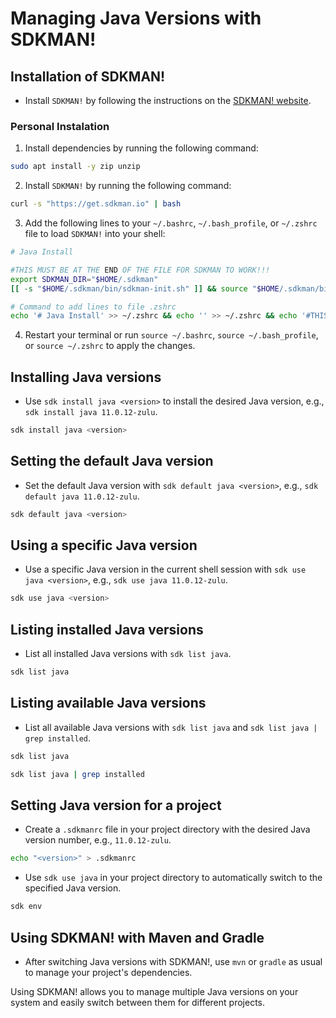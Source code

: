 # Managing Java Versions with SDKMAN!

## Installation of SDKMAN!
- Install `SDKMAN!` by following the instructions on the [SDKMAN! website](https://sdkman.io/install).

### Personal Instalation

1. Install dependencies by running the following command:
```bash 
sudo apt install -y zip unzip
```
2. Install `SDKMAN!` by running the following command:
```bash
curl -s "https://get.sdkman.io" | bash
```
3. Add the following lines to your `~/.bashrc`, `~/.bash_profile`, or `~/.zshrc` file to load `SDKMAN!` into your shell:
```bash
# Java Install

#THIS MUST BE AT THE END OF THE FILE FOR SDKMAN TO WORK!!!
export SDKMAN_DIR="$HOME/.sdkman"
[[ -s "$HOME/.sdkman/bin/sdkman-init.sh" ]] && source "$HOME/.sdkman/bin/sdkman-init.sh"
```
```bash
# Command to add lines to file .zshrc
echo '# Java Install' >> ~/.zshrc && echo '' >> ~/.zshrc && echo '#THIS MUST BE AT THE END OF THE FILE FOR SDKMAN TO WORK!!!' >> ~/.zshrc && echo 'export SDKMAN_DIR="$HOME/.sdkman"' >> ~/.zshrc && echo '[[ -s "$HOME/.sdkman/bin/sdkman-init.sh" ]] && source "$HOME/.sdkman/bin/sdkman-init.sh"' >> ~/.zshrc
```

4. Restart your terminal or run `source ~/.bashrc`, `source ~/.bash_profile`, or `source ~/.zshrc` to apply the changes.

## Installing Java versions
- Use `sdk install java <version>` to install the desired Java version, e.g., `sdk install java 11.0.12-zulu`.
```bash
sdk install java <version>
```

## Setting the default Java version
- Set the default Java version with `sdk default java <version>`, e.g., `sdk default java 11.0.12-zulu`.
```bash
sdk default java <version>
```

## Using a specific Java version
- Use a specific Java version in the current shell session with `sdk use java <version>`, e.g., `sdk use java 11.0.12-zulu`.
```bash
sdk use java <version>
```

## Listing installed Java versions
- List all installed Java versions with `sdk list java`.
```bash
sdk list java
```

## Listing available Java versions
- List all available Java versions with `sdk list java` and `sdk list java | grep installed`.
```bash
sdk list java
```
```bash
sdk list java | grep installed
```

## Setting Java version for a project
- Create a `.sdkmanrc` file in your project directory with the desired Java version number, e.g., `11.0.12-zulu`.
```bash
echo "<version>" > .sdkmanrc
```
- Use `sdk use java` in your project directory to automatically switch to the specified Java version.
```bash
sdk env
```

## Using SDKMAN! with Maven and Gradle
- After switching Java versions with SDKMAN!, use `mvn` or `gradle` as usual to manage your project's dependencies.

Using SDKMAN! allows you to manage multiple Java versions on your system and easily switch between them for different projects.
